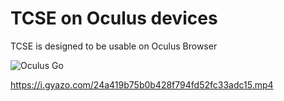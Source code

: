 # TCSE on Oculus devices

TCSE is designed to be usable on Oculus Browser

![Oculus Go](https://gyazo.com/0ad39dbd6c727545db44ac2088211931.jpg)

https://i.gyazo.com/24a419b75b0b428f794fd52fc33adc15.mp4


